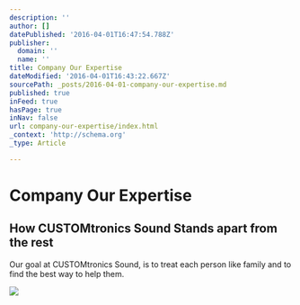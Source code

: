 ```yaml
---
description: ''
author: []
datePublished: '2016-04-01T16:47:54.788Z'
publisher:
  domain: ''
  name: ''
title: Company Our Expertise
dateModified: '2016-04-01T16:43:22.667Z'
sourcePath: _posts/2016-04-01-company-our-expertise.md
published: true
inFeed: true
hasPage: true
inNav: false
url: company-our-expertise/index.html
_context: 'http://schema.org'
_type: Article

---
```

# Company Our Expertise

<article style=""><h1>How CUSTOMtronics Sound Stands apart from the rest</h1><p>Our goal at CUSTOMtronics Sound, is to treat each person like family and to find the best way to help them.</p><img src="https://static.wixstatic.com/media/2d3a1c_7531f85a6e9340e9bfdc271a6d0d85ea.jpg" /></article>